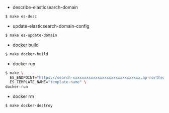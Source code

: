 - describe-elasticsearch-domain

```sh
$ make es-desc
```

- update-elasticsearch-domain-config

```sh
$ make es-update-domain
```

- docker build

```sh
$ make docker-build
```

- docker run

```sh
$ make \
  ES_ENDPOINT="https://search-xxxxxxxxxxxxxxxxxxxxxxxxxxxxxx.ap-northeast-1.es.amazonaws.com" \
  ES_TEMPLATE_NAME="template-name" \
docker-run
```
- docker rm

```sh
$ make docker-destroy
```

